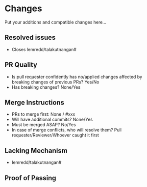 # Changes
Put your additions and compatible changes here...

## Resolved issues
- Closes lemredd/talakutnangan#

## PR Quality
- Is pull requester confidently has no/applied changes affected by breaking changes of previous PRs?
  Yes/No
- Has breaking changes? None/Yes

## Merge Instructions
- PRs to merge first: None / #xxx
- Will have additional commits? None/Yes
- Must be merged ASAP? No/Yes
- In case of merge conflicts, who will resolve them? Pull requester/Reviewer/Whoever caught it first

## Lacking Mechanism
- lemredd/talakutnangan#

## Proof of Passing

<!--
## Rules
## Rules
1. Under `# Changes`, it is recommended to put a summary of what the PR is all about.
2. Keep your PR's number of edited lines to be low if possible, so they can be reviewed easily. It also recommended having less than 100 commits every PR. The said limit can be ignored for bug fixes, chores, patching security issue.
3. Prefix issue numbers with `lemredd/talakutnangan` to refer to the issues correctly.
4. Put breaking change details below this comment if there are breaking changes. Breaking changes
   could be relocating certain set of files already in master, changing the types that already exist
   in the master branch, new format of response or query, etc...
5. Fixes, breaking change, or initial code of a feature should be merged as soon as possible. This
   is because it can affect the code or experience greatly in the future. Enhancements (such as refactoring) can be
   deferred.
6. If there are lacking mechanism, pull requester should create issues for lacking mechanisms, then just link the issue number.
-->
